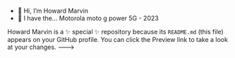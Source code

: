 - 👋 Hi, I’m Howard Marvin
- 👀 I have the... Motorola moto g power 5G - 2023


Howard Marvin is a ✨ special ✨ repository because its `README.md` (this file) appears on your GitHub profile.
You can click the Preview link to take a look at your changes.
--->


